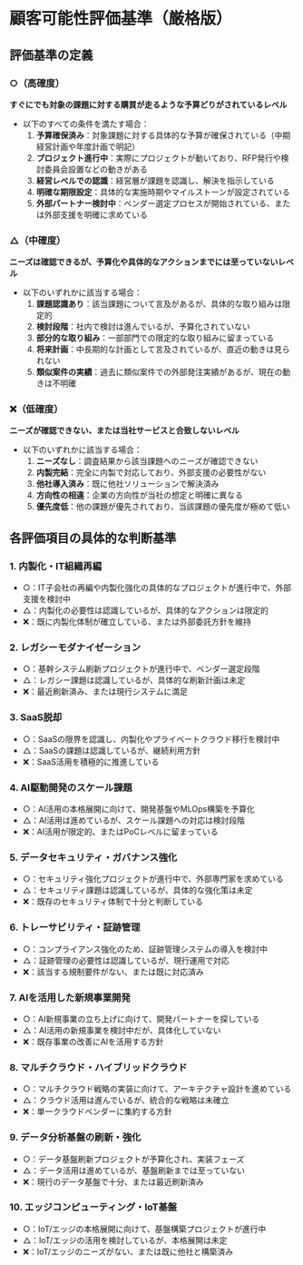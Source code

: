   # 顧客可能性評価基準（厳格版）

  ## 評価基準の定義

  ### ○（高確度）
  **すぐにでも対象の課題に対する購買が走るような予算どりがされているレベル**
  - 以下のすべての条件を満たす場合：
    1. **予算確保済み**：対象課題に対する具体的な予算が確保されている（中期経営計画や年度計画で明記）
    2. **プロジェクト進行中**：実際にプロジェクトが動いており、RFP発行や検討委員会設置などの動きがある
    3. **経営レベルでの認識**：経営層が課題を認識し、解決を指示している
    4. **明確な期限設定**：具体的な実施時期やマイルストーンが設定されている
    5. **外部パートナー検討中**：ベンダー選定プロセスが開始されている、または外部支援を明確に求めている

  ### △（中確度）
  **ニーズは確認できるが、予算化や具体的なアクションまでには至っていないレベル**
  - 以下のいずれかに該当する場合：
    1. **課題認識あり**：該当課題について言及があるが、具体的な取り組みは限定的
    2. **検討段階**：社内で検討は進んでいるが、予算化されていない
    3. **部分的な取り組み**：一部部門での限定的な取り組みに留まっている
    4. **将来計画**：中長期的な計画として言及されているが、直近の動きは見られない
    5. **類似案件の実績**：過去に類似案件での外部発注実績があるが、現在の動きは不明確

  ### ❌（低確度）
  **ニーズが確認できない、または当社サービスと合致しないレベル**
  - 以下のいずれかに該当する場合：
    1. **ニーズなし**：調査結果から該当課題へのニーズが確認できない
    2. **内製完結**：完全に内製で対応しており、外部支援の必要性がない
    3. **他社導入済み**：既に他社ソリューションで解決済み
    4. **方向性の相違**：企業の方向性が当社の想定と明確に異なる
    5. **優先度低**：他の課題が優先されており、当該課題の優先度が極めて低い

  ## 各評価項目の具体的な判断基準

  ### 1. 内製化・IT組織再編
  - ○：IT子会社の再編や内製化強化の具体的なプロジェクトが進行中で、外部支援を検討中
  - △：内製化の必要性は認識しているが、具体的なアクションは限定的
  - ❌：既に内製化体制が確立している、または外部委託方針を維持

  ### 2. レガシーモダナイゼーション
  - ○：基幹システム刷新プロジェクトが進行中で、ベンダー選定段階
  - △：レガシー課題は認識しているが、具体的な刷新計画は未定
  - ❌：最近刷新済み、または現行システムに満足

  ### 3. SaaS脱却
  - ○：SaaSの限界を認識し、内製化やプライベートクラウド移行を検討中
  - △：SaaSの課題は認識しているが、継続利用方針
  - ❌：SaaS活用を積極的に推進している

  ### 4. AI駆動開発のスケール課題
  - ○：AI活用の本格展開に向けて、開発基盤やMLOps構築を予算化
  - △：AI活用は進めているが、スケール課題への対応は検討段階
  - ❌：AI活用が限定的、またはPoCレベルに留まっている

  ### 5. データセキュリティ・ガバナンス強化
  - ○：セキュリティ強化プロジェクトが進行中で、外部専門家を求めている
  - △：セキュリティ課題は認識しているが、具体的な強化策は未定
  - ❌：既存のセキュリティ体制で十分と判断している

  ### 6. トレーサビリティ・証跡管理
  - ○：コンプライアンス強化のため、証跡管理システムの導入を検討中
  - △：証跡管理の必要性は認識しているが、現行運用で対応
  - ❌：該当する規制要件がない、または既に対応済み

  ### 7. AIを活用した新規事業開発
  - ○：AI新規事業の立ち上げに向けて、開発パートナーを探している
  - △：AI活用の新規事業を検討中だが、具体化していない
  - ❌：既存事業の改善にAIを活用する方針

  ### 8. マルチクラウド・ハイブリッドクラウド
  - ○：マルチクラウド戦略の実装に向けて、アーキテクチャ設計を進めている
  - △：クラウド活用は進んでいるが、統合的な戦略は未確立
  - ❌：単一クラウドベンダーに集約する方針

  ### 9. データ分析基盤の刷新・強化
  - ○：データ基盤刷新プロジェクトが予算化され、実装フェーズ
  - △：データ活用は進めているが、基盤刷新までは至っていない
  - ❌：現行のデータ基盤で十分、または最近刷新済み

  ### 10. エッジコンピューティング・IoT基盤
  - ○：IoT/エッジの本格展開に向けて、基盤構築プロジェクトが進行中
  - △：IoT/エッジの活用を検討しているが、本格展開は未定
  - ❌：IoT/エッジのニーズがない、または既に他社と構築済み